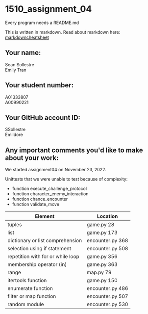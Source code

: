 # 1510_assignment_04

Every program needs a README.md

This is written in markdown. Read about markdown here: [markdowncheatsheet](https://www.markdownguide.org/cheat-sheet/)

## Your name:
Sean Sollestre  
Emily Tran

## Your student number:
A01333807  
A00990221

## Your GitHub account ID:
SSollestre  
Emildore

## Any important comments you'd like to make about your work:
We started assignment04 on November 23, 2022.

Unittests that we were unable to test because of complexity:
- function execute_challenge_protocol
- function character_enemy_interaction
- function chance_encounter
- function validate_move 

| Element                           | Location         |
|-----------------------------------|------------------|
| tuples                            | game.py       28 |
| list                              | game.py      173 |
| dictionary or list comprehension  | encounter.py 368 |
| selection using if statement      | encounter.py 508 |
| repetition with for or while loop | game.py      356 |
| membership operator (in)          | game.py      363 |
| range                             | map.py        79 |
| itertools function                | game.py      150 |
| enumerate function                | encounter.py 486 |
| filter or map function            | encounter.py 507 |
| random module                     | encounter.py 530 |

